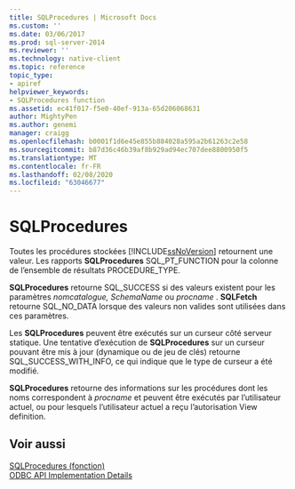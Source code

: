 ```yaml
---
title: SQLProcedures | Microsoft Docs
ms.custom: ''
ms.date: 03/06/2017
ms.prod: sql-server-2014
ms.reviewer: ''
ms.technology: native-client
ms.topic: reference
topic_type:
- apiref
helpviewer_keywords:
- SQLProcedures function
ms.assetid: ec41f017-f5e0-40ef-913a-65d206068631
author: MightyPen
ms.author: genemi
manager: craigg
ms.openlocfilehash: b0001f1d6e45e855b884028a595a2b61263c2e58
ms.sourcegitcommit: b87d36c46b39af8b929ad94ec707dee8800950f5
ms.translationtype: MT
ms.contentlocale: fr-FR
ms.lasthandoff: 02/08/2020
ms.locfileid: "63046677"
---
```

# <a name="sqlprocedures"></a>SQLProcedures
  Toutes les procédures stockées [!INCLUDE[ssNoVersion](../../includes/ssnoversion-md.md)] retournent une valeur. Les rapports **SQLProcedures** SQL_PT_FUNCTION pour la colonne de l’ensemble de résultats PROCEDURE_TYPE.  
  
 **SQLProcedures** retourne SQL_SUCCESS si des valeurs existent pour les paramètres *nomcatalogue, SchemaName* ou *procname* . **SQLFetch** retourne SQL_NO_DATA lorsque des valeurs non valides sont utilisées dans ces paramètres.  
  
 Les **SQLProcedures** peuvent être exécutés sur un curseur côté serveur statique. Une tentative d’exécution de **SQLProcedures** sur un curseur pouvant être mis à jour (dynamique ou de jeu de clés) retourne SQL_SUCCESS_WITH_INFO, ce qui indique que le type de curseur a été modifié.  
  
 **SQLProcedures** retourne des informations sur les procédures dont les noms correspondent à *procname* et peuvent être exécutés par l’utilisateur actuel, ou pour lesquels l’utilisateur actuel a reçu l’autorisation View definition.  
  
## <a name="see-also"></a>Voir aussi  
 [SQLProcedures (fonction)](https://go.microsoft.com/fwlink/?LinkId=59364)   
 [ODBC API Implementation Details](odbc-api-implementation-details.md)  
  
  
